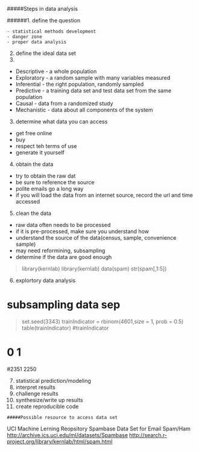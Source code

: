 #####Steps in data analysis

######1. define the question
```
- statistical methods development
- danger zone
- proper data analysis
```
2. define the ideal data set
3. 
- Descriptive - a whole population
- Exploratory - a random sample with many variables measured
- Inferential - the right population, randomly sampled
- Predictive - a training data set and test data set from the same population
- Causal - data from a randomized study
- Mechanistic - data about all components of the system
3. determine what data you can access
- get free online
- buy
- respect teh terms of use
- generate it yourself
4. obtain the data
- try to obtain the raw dat
- be sure to reference the source
- polite emails go a long way
- if you will load the data from an internet source, record the url and time accessed
5. clean the data
- raw data often needs to be processed
- if it is pre-processed, make sure you understand how
- understand the source of the data(census, sample, convenience sample)
- may need reformining, subsampling
- determine if the data are good enough
> library(kernlab)
> library(kernlab)
> data(spam)
> str(spam[,1:5])
6. explortory data analysis
# subsampling data sep
> set.seed(3343)
> trainIndicator = rbinom(4601,size = 1, prob = 0.5)
> table(trainIndicator)
#trainIndicator
#   0    1 
#2351 2250

7. statistical prediction/modeling
8. interpret results
9. challenge results
10. synthesize/write up results
11. create reproducible code
```
#####Possible resource to access data set
```
UCI Machine Lerning Reopsitory
Spambase Data Set for Email Spam/Ham
http://archive.ics.uci.edu/ml/datasets/Spambase
http://search.r-project.org/library/kernlab/html/spam.html
```


